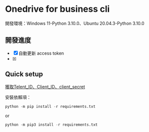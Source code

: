 Onedrive for business cli
============
  開發環境：Windows 11-Python 3.10.0、Ubuntu 20.04.3-Python 3.10.0
 
開發進度
---
- [x] 自動更新 access token
- [x] 

Quick setup
---
[獲取Telent_ID、Client_ID、client_secret](https://github.com/gokazeacg/onedriveforbusiness_cli/blob/main/%E7%8D%B2%E5%8F%96Telent_ID%E3%80%81Client_ID%E3%80%81client_secret.md)

安裝依賴項：
```python
python -m pip install -r requirements.txt
```
or
```python
python -m pip3 install -r requirements.txt
```
